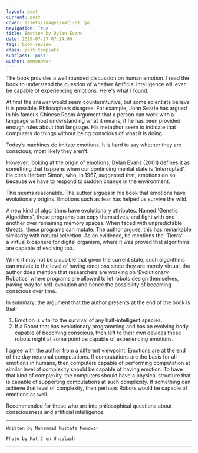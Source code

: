 ```yaml
---
layout: post
current: post
cover: assets/images/katj-01.jpg
navigation: True
title: Emotion by Dylan Evans
date: 2019-07-27 07:24:00
tags: book-review
class: post-template
subclass: 'post'
author: mmmonowar
---
```


The book provides a well rounded discussion on human emotion. I read the book to understand the question of whether Artificial Intelligence will ever be capable of experiencing emotions. Here's what I found.

At first the answer would seem counterintuitive, but some scientists believe it is possible. Philosophers disagree. For example, John Searle has argued in his famous Chinese Room Argument that a person can work with a language without understanding what it means, if he has been provided enough rules about that language. His metaphor seem to indicate that computers do things without being conscious of what it is doing.

Today’s machines do imitate emotions. It is hard to say whether they are conscious; most likely they aren’t. 

However, looking at the origin of emotions, Dylan Evans (2001) defines it as something that happens when our continuing mental state is ‘interrupted’. He cites Herbert Simon, who, in 1967, suggested that, emotions do so because we have to respond to sudden change in the environment. 

This seems reasonable. The author argues in his book that emotions have evolutionary origins. Emotions such as fear has helped us survive the wild.

A new kind of algorithms have evolutionary attributes. Named 'Genetic Algorithms', these programs can copy themselves, and fight with one another over remaining memory spaces. When faced with unpredictable threats, these programs can mutate. The author argues, this has remarkable similarity with natural selection. As an evidence, he mentions the 'Tierra' — a virtual biosphere for digital organism, where it was proved that algorithms are capable of evolving too.

While it may not be plausible that given the current state, such algorithms can mutate to the level of having emotions since they are merely virtual, the author does mention that researchers are working on 'Evolutionary Robotics' where programs are allowed to let robots design themselves, paving way for self-evolution and hence the possibility of becoming conscious over time.

In summary, the argument that the author presents at the end of the book is that-
1. Emotion is vital to the survival of any half-intelligent species.
2. If a Robot that has evolutionary programming and has an evolving body capable of becoming conscious, then left to their own devices these robots might at some point be capable of experiencing emotions.

I agree with the author from a different viewpoint. Emotions are at the end of the day neuronal computations. If computations are the basis for all emotions in humans, then computers capable of performing computation at similar level of complexity should be capable of having emotion. To have that kind of complexity, the computers should have a physical structure that is capable of supporting computations at such complexity. If something can achieve that level of complexity, then perhaps Robots would be capable of emotions as well.

Recommended for those who are into philosophical questions about consciousness and artificial intelligence.

---

    Written by Muhammad Mustafa Monowar
 
    Photo by Kat J on Unsplash

---



